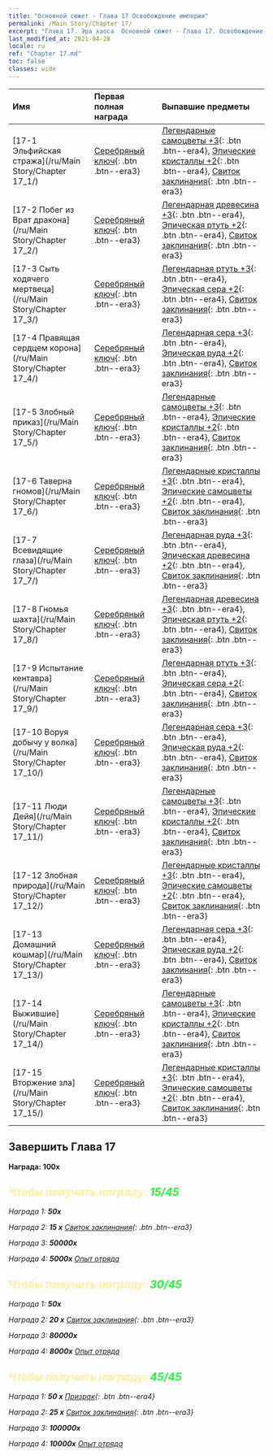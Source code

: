 ```yaml
---
title: "Основной сюжет - Глава 17 Освобождение империи"
permalink: /Main Story/Chapter 17/
excerpt: "Глава 17. Эра хаоса  Основной сюжет - Глава 17. Освобождение империи"
last_modified_at: 2021-04-28
locale: ru
ref: "Chapter 17.md"
toc: false
classes: wide
---
```


  | Имя |  Первая полная награда | Выпавшие предметы |
  |:------------|:------------|:------------| 
  | [17-1 Эльфийская стража](/ru/Main Story/Chapter 17_1/) | [Серебряный ключ](/ItemsRU/con_693/){: .btn .btn--era3} | [Легендарные самоцветы +3](/ItemsRU/mat_58/){: .btn .btn--era4}, [Эпические кристаллы +2](/ItemsRU/mat_52/){: .btn .btn--era4}, [Свиток заклинания](/ItemsRU/con_694/){: .btn .btn--era3} |
  | [17-2 Побег из Врат дракона](/ru/Main Story/Chapter 17_2/) | [Серебряный ключ](/ItemsRU/con_693/){: .btn .btn--era3} | [Легендарная древесина +3](/ItemsRU/mat_55/){: .btn .btn--era4}, [Эпическая ртуть +2](/ItemsRU/mat_49/){: .btn .btn--era4}, [Свиток заклинания](/ItemsRU/con_694/){: .btn .btn--era3} |
  | [17-3 Сыть ходячего мертвеца](/ru/Main Story/Chapter 17_3/) | [Серебряный ключ](/ItemsRU/con_693/){: .btn .btn--era3} | [Легендарная ртуть +3](/ItemsRU/mat_56/){: .btn .btn--era4}, [Эпическая сера +2](/ItemsRU/mat_50/){: .btn .btn--era4}, [Свиток заклинания](/ItemsRU/con_694/){: .btn .btn--era3} |
  | [17-4 Правящая сердцем корона](/ru/Main Story/Chapter 17_4/) | [Серебряный ключ](/ItemsRU/con_693/){: .btn .btn--era3} | [Легендарная сера +3](/ItemsRU/mat_57/){: .btn .btn--era4}, [Эпическая руда +2](/ItemsRU/mat_47/){: .btn .btn--era4}, [Свиток заклинания](/ItemsRU/con_694/){: .btn .btn--era3} |
  | [17-5 Злобный приказ](/ru/Main Story/Chapter 17_5/) | [Серебряный ключ](/ItemsRU/con_693/){: .btn .btn--era3} | [Легендарные самоцветы +3](/ItemsRU/mat_58/){: .btn .btn--era4}, [Эпические кристаллы +2](/ItemsRU/mat_52/){: .btn .btn--era4}, [Свиток заклинания](/ItemsRU/con_694/){: .btn .btn--era3} |
  | [17-6 Таверна гномов](/ru/Main Story/Chapter 17_6/) | [Серебряный ключ](/ItemsRU/con_693/){: .btn .btn--era3} | [Легендарные кристаллы +3](/ItemsRU/mat_59/){: .btn .btn--era4}, [Эпические самоцветы +2](/ItemsRU/mat_51/){: .btn .btn--era4}, [Свиток заклинания](/ItemsRU/con_694/){: .btn .btn--era3} |
  | [17-7 Всевидящие глаза](/ru/Main Story/Chapter 17_7/) | [Серебряный ключ](/ItemsRU/con_693/){: .btn .btn--era3} | [Легендарная руда +3](/ItemsRU/mat_54/){: .btn .btn--era4}, [Эпическая древесина +2](/ItemsRU/mat_48/){: .btn .btn--era4}, [Свиток заклинания](/ItemsRU/con_694/){: .btn .btn--era3} |
  | [17-8 Гномья шахта](/ru/Main Story/Chapter 17_8/) | [Серебряный ключ](/ItemsRU/con_693/){: .btn .btn--era3} | [Легендарная древесина +3](/ItemsRU/mat_55/){: .btn .btn--era4}, [Эпическая ртуть +2](/ItemsRU/mat_49/){: .btn .btn--era4}, [Свиток заклинания](/ItemsRU/con_694/){: .btn .btn--era3} |
  | [17-9 Испытание кентавра](/ru/Main Story/Chapter 17_9/) | [Серебряный ключ](/ItemsRU/con_693/){: .btn .btn--era3} | [Легендарная ртуть +3](/ItemsRU/mat_56/){: .btn .btn--era4}, [Эпическая сера +2](/ItemsRU/mat_50/){: .btn .btn--era4}, [Свиток заклинания](/ItemsRU/con_694/){: .btn .btn--era3} |
  | [17-10 Воруя добычу у волка](/ru/Main Story/Chapter 17_10/) | [Серебряный ключ](/ItemsRU/con_693/){: .btn .btn--era3} | [Легендарная сера +3](/ItemsRU/mat_57/){: .btn .btn--era4}, [Эпическая руда +2](/ItemsRU/mat_47/){: .btn .btn--era4}, [Свиток заклинания](/ItemsRU/con_694/){: .btn .btn--era3} |
  | [17-11 Люди Дейя](/ru/Main Story/Chapter 17_11/) | [Серебряный ключ](/ItemsRU/con_693/){: .btn .btn--era3} | [Легендарные самоцветы +3](/ItemsRU/mat_58/){: .btn .btn--era4}, [Эпические кристаллы +2](/ItemsRU/mat_52/){: .btn .btn--era4}, [Свиток заклинания](/ItemsRU/con_694/){: .btn .btn--era3} |
  | [17-12 Злобная природа](/ru/Main Story/Chapter 17_12/) | [Серебряный ключ](/ItemsRU/con_693/){: .btn .btn--era3} | [Легендарные кристаллы +3](/ItemsRU/mat_59/){: .btn .btn--era4}, [Эпические самоцветы +2](/ItemsRU/mat_51/){: .btn .btn--era4}, [Свиток заклинания](/ItemsRU/con_694/){: .btn .btn--era3} |
  | [17-13 Домашний кошмар](/ru/Main Story/Chapter 17_13/) | [Серебряный ключ](/ItemsRU/con_693/){: .btn .btn--era3} | [Легендарная сера +3](/ItemsRU/mat_57/){: .btn .btn--era4}, [Эпическая руда +2](/ItemsRU/mat_47/){: .btn .btn--era4}, [Свиток заклинания](/ItemsRU/con_694/){: .btn .btn--era3} |
  | [17-14 Выжившие](/ru/Main Story/Chapter 17_14/) | [Серебряный ключ](/ItemsRU/con_693/){: .btn .btn--era3} | [Легендарные самоцветы +3](/ItemsRU/mat_58/){: .btn .btn--era4}, [Эпические кристаллы +2](/ItemsRU/mat_52/){: .btn .btn--era4}, [Свиток заклинания](/ItemsRU/con_694/){: .btn .btn--era3} |
  | [17-15 Вторжение зла](/ru/Main Story/Chapter 17_15/) | [Серебряный ключ](/ItemsRU/con_693/){: .btn .btn--era3} | [Легендарные кристаллы +3](/ItemsRU/mat_59/){: .btn .btn--era4}, [Эпические самоцветы +2](/ItemsRU/mat_51/){: .btn .btn--era4}, [Свиток заклинания](/ItemsRU/con_694/){: .btn .btn--era3} |


## Завершить Глава 17

 **Награда:**  **100x** <i class="fas fa-gem"/>



## <span style="color: #ffeea0">Чтобы получить награду: </span><span style="color: #27f73a">15/45</span>

 Награда 1:  **50x** <i class="fas fa-gem"/>

 Награда 2: **15 x** [Свиток заклинания](/ItemsRU/con_694/){: .btn .btn--era3}

 Награда 3:  **50000x** <i class="fas fa-coins"/>

 Награда 4:  **5000x** [Опыт отряда](/ItemsRU/con_902/)



## <span style="color: #ffeea0">Чтобы получить награду: </span><span style="color: #27f73a">30/45</span>

 Награда 1:  **50x** <i class="fas fa-gem"/>

 Награда 2: **20 x** [Свиток заклинания](/ItemsRU/con_694/){: .btn .btn--era3}

 Награда 3:  **80000x** <i class="fas fa-coins"/>

 Награда 4:  **8000x** [Опыт отряда](/ItemsRU/con_902/)



## <span style="color: #ffeea0">Чтобы получить награду: </span><span style="color: #27f73a">45/45</span>

 Награда 1: **50 x** [Призрак](/ItemsRU/unt_210/){: .btn .btn--era4}

 Награда 2: **25 x** [Свиток заклинания](/ItemsRU/con_694/){: .btn .btn--era3}

 Награда 3:  **100000x** <i class="fas fa-coins"/>

 Награда 4:  **10000x** [Опыт отряда](/ItemsRU/con_902/)

